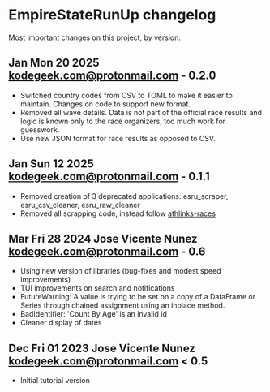# EmpireStateRunUp changelog

Most important changes on this project, by version.

## Jan Mon 20 2025 <kodegeek.com@protonmail.com> - 0.2.0
- Switched country codes from CSV to TOML to make it easier to maintain. Changes on code to support new format.
- Removed all wave details. Data is not part of the official race results and logic is known only to the race 
  organizers, too much work for guesswork.
- Use new JSON format for race results as opposed to CSV.

## Jan Sun 12 2025 <kodegeek.com@protonmail.com> - 0.1.1
- Removed creation of 3 deprecated applications: esru_scraper, esru_csv_cleaner, esru_raw_cleaner
- Removed all scrapping code, instead follow [athlinks-races](https://github.com/josevnz/athlinks-races)

## Mar Fri 28 2024 Jose Vicente Nunez <kodegeek.com@protonmail.com> - 0.6
- Using new version of libraries (bug-fixes and modest speed improvements)
- TUI improvements on search and notifications
- FutureWarning: A value is trying to be set on a copy of a DataFrame or Series through chained assignment using an inplace method.
- BadIdentifier: 'Count By Age' is an invalid id
- Cleaner display of dates

## Dec Fri 01 2023 Jose Vicente Nunez <kodegeek.com@protonmail.com> < 0.5
- Initial tutorial version